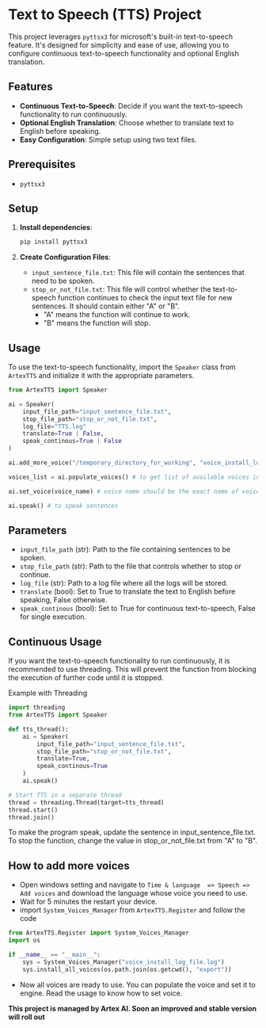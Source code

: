 # Text to Speech (TTS) Project

This project leverages `pyttsx3` for microsoft's built-in text-to-speech feature. It's designed for simplicity and ease of use, allowing you to configure continuous text-to-speech functionality and optional English translation.

## Features

- **Continuous Text-to-Speech**: Decide if you want the text-to-speech functionality to run continuously.
- **Optional English Translation**: Choose whether to translate text to English before speaking.
- **Easy Configuration**: Simple setup using two text files.

## Prerequisites

- `pyttsx3`

## Setup

1. **Install dependencies**:
    ```sh
    pip install pyttsx3
    ```

2. **Create Configuration Files**:
    - `input_sentence_file.txt`: This file will contain the sentences that need to be spoken.
    - `stop_or_not_file.txt`: This file will control whether the text-to-speech function continues to check the input text file for new sentences. It should contain either "A" or "B".
        - "A" means the function will continue to work.
        - "B" means the function will stop.

## Usage

To use the text-to-speech functionality, import the `Speaker` class from `ArtexTTS` and initialize it with the appropriate parameters.

```python
from ArtexTTS import Speaker

ai = Speaker(
    input_file_path="input_sentence_file.txt",
    stop_file_path="stop_or_not_file.txt",
    log_file="TTS.log"
    translate=True | False,
    speak_continous=True | False
)

ai.add_more_voice("/temporary_directory_for_working", "voice_install_log_file.log") # Initialize all the voices avaliable in system

voices_list = ai.populate_voices() # to get list of available voices in your system

ai.set_voice(voice_name) # voice name should be the exact name of voice provided in vlices_list

ai.speak() # to speak sentences
```

## Parameters

* `input_file_path` (str): Path to the file containing sentences to be spoken.
* `stop_file_path` (str): Path to the file that controls whether to stop or continue.
* `log_file` (str): Path to a log file where all the logs will be stored.
* `translate` (bool): Set to True to translate the text to English before speaking, False otherwise.
* `speak_continous` (bool): Set to True for continuous text-to-speech, False for single execution.

## Continuous Usage

If you want the text-to-speech functionality to run continuously, it is recommended to use threading. This will prevent the function from blocking the execution of further code until it is stopped.

Example with Threading
```python
import threading
from ArtexTTS import Speaker

def tts_thread():
    ai = Speaker(
        input_file_path="input_sentence_file.txt",
        stop_file_path="stop_or_not_file.txt",
        translate=True,
        speak_continous=True
    )
    ai.speak()

# Start TTS in a separate thread
thread = threading.Thread(target=tts_thread)
thread.start()
thread.join()
```

To make the program speak, update the sentence in input_sentence_file.txt. To stop the function, change the value in stop_or_not_file.txt from "A" to "B".

## How to add more voices

* Open windows setting and navigate to `Time & language  => Speech => Add voices` and download the language whose voice you need to use.
* Wait for 5 minutes the restart your device.
* import `System_Voices_Manager` from `ArtexTTS.Register` and follow the code

```python
from ArtexTTS.Register import System_Voices_Manager
import os

if __name__ == "__main__":
    sys = System_Voices_Manager("voice_install_log_file.log")
    sys.install_all_voices(os.path.join(os.getcwd(), "export"))
```

* Now all voices are ready to use. You can populate the voice and set it to engine. Read the usage to know how to set voice.

**This project is managed by Artex AI. Soon an improved and stable version will roll out**
